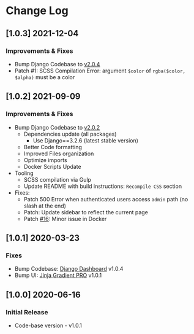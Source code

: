 # Change Log

## [1.0.3] 2021-12-04
### Improvements & Fixes

- Bump Django Codebase to [v2.0.4](https://github.com/app-generator/boilerplate-code-django-dashboard/releases)
- Patch #1: SCSS Compilation Error: argument `$color` of `rgba($color, $alpha)` must be a color 

## [1.0.2] 2021-09-09
### Improvements & Fixes

- Bump Django Codebase to [v2.0.2](https://github.com/app-generator/boilerplate-code-django-dashboard/releases)
  - Dependencies update (all packages)
    - Use Django==3.2.6 (latest stable version)
  - Better Code formatting
  - Improved Files organization
  - Optimize imports
  - Docker Scripts Update 
- Tooling
  - SCSS compilation via Gulp
  - Update README with build instructions: `Recompile CSS` section     
- Fixes: 
  - Patch 500 Error when authenticated users access `admin` path (no slash at the end)
  - Patch: Update sidebar to reflect the current page 
  - Patch [#16](https://github.com/app-generator/boilerplate-code-django-dashboard/issues/16): Minor issue in Docker 

## [1.0.1] 2020-03-23
### Fixes 

- Bump Codebase: [Django Dashboard](https://github.com/app-generator/boilerplate-code-django-dashboard) v1.0.4
- Bump UI: [Jinja Gradient PRO](https://github.com/app-generator/jinja-gradient-pro) v1.0.1

## [1.0.0] 2020-06-16
### Initial Release

- Code-base version - v1.0.1

